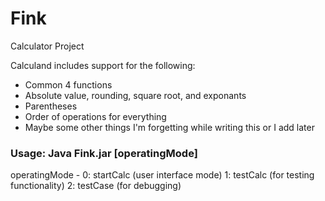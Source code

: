 # Fink
Calculator Project

Calculand includes support for the following: 
* Common 4 functions
* Absolute value, rounding, square root, and exponants
* Parentheses
* Order of operations for everything
* Maybe some other things I'm forgetting while writing this or I add later

### Usage: Java Fink.jar [operatingMode]
operatingMode -
0: startCalc (user interface mode)
1: testCalc (for testing functionality) 
2: testCase (for debugging)
